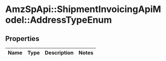 # AmzSpApi::ShipmentInvoicingApiModel::AddressTypeEnum

## Properties
Name | Type | Description | Notes
------------ | ------------- | ------------- | -------------

